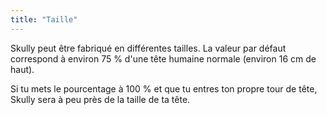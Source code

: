 ```yaml
---
title: "Taille"
---
```


Skully peut être fabriqué en différentes tailles. La valeur par défaut correspond à environ 75 % d'une tête humaine normale (environ 16 cm de haut).

Si tu mets le pourcentage à 100 % et que tu entres ton propre tour de tête, Skully sera à peu près de la taille de ta tête.